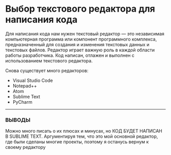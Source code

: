 <h1>Выбор текстового редактора для написания кода</h1>
<p>Для написания кода нам нужен текстовый редактор — это независимая компьютерная программа или компонент программного комплекса, предназначенный для создания и изменения текстовых данных и текстовых файлов. Редактор играет важную роль в каждой области работы разработчика. Код написан, отлажен и выполнен с использованием текстового редактора.</p>
<p>Снова существует много редакторов:</p>
<ul>
	<li>Visual Studio Code</li>
	<li>Notepad++</li>
	<li>Atom</li>
	<li>Sublime Text</li>
	<li>PyCharm</li>
</ul>
<hr>
<h3>ВЫВОДЫ</h3>
<p>Можно много писать о их плюсах и минусах, но КОД БУДЕТ НАПИСАН В SUBLIME TEXT. Аргументируя тем, что это мой основной редактор, где были сделаны многие проекты, поэтому я останусь вернум к своему редактору</p>
